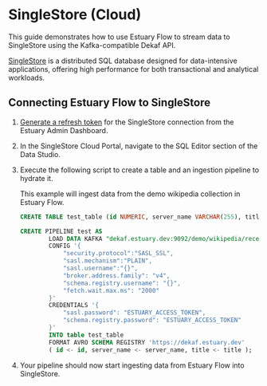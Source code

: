 # SingleStore (Cloud)

This guide demonstrates how to use Estuary Flow to stream data to SingleStore using the Kafka-compatible Dekaf API.

[SingleStore](https://www.singlestore.com/) is a distributed SQL database designed for data-intensive applications,
offering high performance for both transactional and analytical workloads.

## Connecting Estuary Flow to SingleStore

1. [Generate a refresh token](/guides/how_to_generate_refresh_token) for the SingleStore connection from the Estuary
   Admin Dashboard.

2. In the SingleStore Cloud Portal, navigate to the SQL Editor section of the Data Studio.

3. Execute the following script to create a table and an ingestion pipeline to hydrate it.

   This example will ingest data from the demo wikipedia collection in Estuary Flow.

    ```sql
    CREATE TABLE test_table (id NUMERIC, server_name VARCHAR(255), title VARCHAR(255));
    
    CREATE PIPELINE test AS
            LOAD DATA KAFKA "dekaf.estuary.dev:9092/demo/wikipedia/recentchange-sampled"
            CONFIG '{
                "security.protocol":"SASL_SSL",
                "sasl.mechanism":"PLAIN",
                "sasl.username":"{}",
                "broker.address.family": "v4",
                "schema.registry.username": "{}",
                "fetch.wait.max.ms": "2000"
            }'
            CREDENTIALS '{
                "sasl.password": "ESTUARY_ACCESS_TOKEN",
                "schema.registry.password": "ESTUARY_ACCESS_TOKEN"
            }'
            INTO table test_table
            FORMAT AVRO SCHEMA REGISTRY 'https://dekaf.estuary.dev'
            ( id <- id, server_name <- server_name, title <- title );
    ```
4. Your pipeline should now start ingesting data from Estuary Flow into SingleStore.
